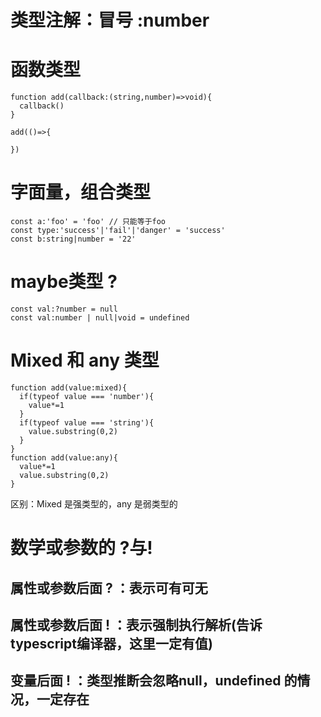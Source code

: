 # 类型注解：冒号 :number 
# 函数类型
```
function add(callback:(string,number)=>void){
  callback()
}

add(()=>{

})

```
# 字面量，组合类型
```
const a:'foo' = 'foo' // 只能等于foo
const type:'success'|'fail'|'danger' = 'success'
const b:string|number = '22'
```

# maybe类型 ? 

```
const val:?number = null
const val:number | null|void = undefined
```

# Mixed 和 any 类型
```
function add(value:mixed){
  if(typeof value === 'number'){
    value*=1
  }
  if(typeof value === 'string'){
    value.substring(0,2)
  }
}
function add(value:any){
  value*=1
  value.substring(0,2)
}
```
区别：Mixed 是强类型的，any 是弱类型的

# 数学或参数的 ?与!
## 属性或参数后面 ? ：表示可有可无
## 属性或参数后面 ! ：表示强制执行解析(告诉typescript编译器，这里一定有值)
## 变量后面 ! ：类型推断会忽略null，undefined 的情况，一定存在


